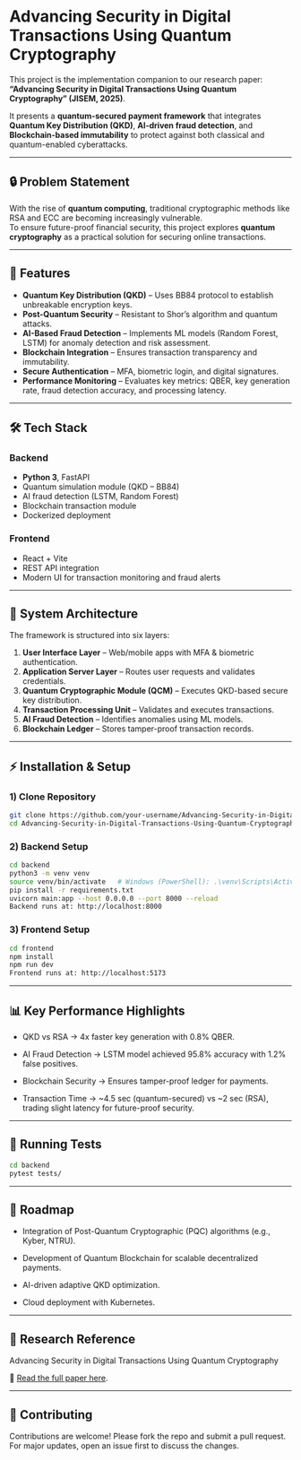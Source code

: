 # Advancing Security in Digital Transactions Using Quantum Cryptography

This project is the implementation companion to our research paper:  
**“Advancing Security in Digital Transactions Using Quantum Cryptography” (JISEM, 2025)**.

It presents a **quantum-secured payment framework** that integrates **Quantum Key Distribution (QKD)**, **AI-driven fraud detection**, and **Blockchain-based immutability** to protect against both classical and quantum-enabled cyberattacks.

---

## 🔒 Problem Statement
With the rise of **quantum computing**, traditional cryptographic methods like RSA and ECC are becoming increasingly vulnerable.  
To ensure future-proof financial security, this project explores **quantum cryptography** as a practical solution for securing online transactions.

---

## 🚀 Features
- **Quantum Key Distribution (QKD)** – Uses BB84 protocol to establish unbreakable encryption keys.
- **Post-Quantum Security** – Resistant to Shor’s algorithm and quantum attacks.
- **AI-Based Fraud Detection** – Implements ML models (Random Forest, LSTM) for anomaly detection and risk assessment.
- **Blockchain Integration** – Ensures transaction transparency and immutability.
- **Secure Authentication** – MFA, biometric login, and digital signatures.
- **Performance Monitoring** – Evaluates key metrics: QBER, key generation rate, fraud detection accuracy, and processing latency.

---

## 🛠️ Tech Stack
### Backend
- **Python 3**, FastAPI  
- Quantum simulation module (QKD – BB84)  
- AI fraud detection (LSTM, Random Forest)  
- Blockchain transaction module  
- Dockerized deployment  

### Frontend
- React + Vite  
- REST API integration  
- Modern UI for transaction monitoring and fraud alerts  

---

## 📂 System Architecture
The framework is structured into six layers:
1. **User Interface Layer** – Web/mobile apps with MFA & biometric authentication.  
2. **Application Server Layer** – Routes user requests and validates credentials.  
3. **Quantum Cryptographic Module (QCM)** – Executes QKD-based secure key distribution.  
4. **Transaction Processing Unit** – Validates and executes transactions.  
5. **AI Fraud Detection** – Identifies anomalies using ML models.  
6. **Blockchain Ledger** – Stores tamper-proof transaction records.  

---

## ⚡ Installation & Setup

### 1) Clone Repository
```bash
git clone https://github.com/your-username/Advancing-Security-in-Digital-Transactions-Using-Quantum-Cryptography.git
cd Advancing-Security-in-Digital-Transactions-Using-Quantum-Cryptography
```

### 2) Backend Setup
```bash
cd backend
python3 -m venv venv
source venv/bin/activate   # Windows (PowerShell): .\venv\Scripts\Activate.ps1
pip install -r requirements.txt
uvicorn main:app --host 0.0.0.0 --port 8000 --reload
Backend runs at: http://localhost:8000
```

### 3) Frontend Setup
```bash
cd frontend
npm install
npm run dev
Frontend runs at: http://localhost:5173
```

---

## 📊 Key Performance Highlights

- QKD vs RSA → 4x faster key generation with 0.8% QBER.

- AI Fraud Detection → LSTM model achieved 95.8% accuracy with 1.2% false positives.

- Blockchain Security → Ensures tamper-proof ledger for payments.

- Transaction Time → ~4.5 sec (quantum-secured) vs ~2 sec (RSA), trading slight latency for future-proof security.

---

## 🧪 Running Tests
```bash
cd backend
pytest tests/
```
---

## 📌 Roadmap

 - Integration of Post-Quantum Cryptographic (PQC) algorithms (e.g., Kyber, NTRU).
 
 - Development of Quantum Blockchain for scalable decentralized payments.
 
 - AI-driven adaptive QKD optimization.
 
 - Cloud deployment with Kubernetes.

---

## 📜 Research Reference

Advancing Security in Digital Transactions Using Quantum Cryptography

📖 [Read the full paper here]([https://ijarsct.co.in/Paper19379.pdf](https://jisem-journal.com/index.php/journal/article/view/9214/4252)).

---

## 🤝 Contributing

Contributions are welcome! Please fork the repo and submit a pull request. For major updates, open an issue first to discuss the changes.
